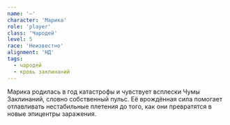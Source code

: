 ```yaml
---
name: '—'
character: 'Марика'
role: 'player'
class: 'Чародей'
level: 5
race: 'Неизвестно'
alignment: 'НД'
tags:
  - чародей
  - кровь заклинаний
---
```


Марика родилась в год катастрофы и чувствует всплески Чумы Заклинаний, словно собственный пульс. Её врождённая сила помогает отлавливать нестабильные плетения до того, как они превратятся в новые эпицентры заражения.
